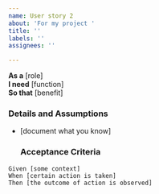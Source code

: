```yaml
---
name: User story 2
about: 'For my project '
title: ''
labels: ''
assignees: ''

---
```


**As a** [role]  
 **I need** [function]  
 **So that** [benefit]  
   
 ### Details and Assumptions
 * [document what you know]
    ### Acceptance Criteria  
   
 ```gherkin
 Given [some context]
 When [certain action is taken]
 Then [the outcome of action is observed]
 ```
